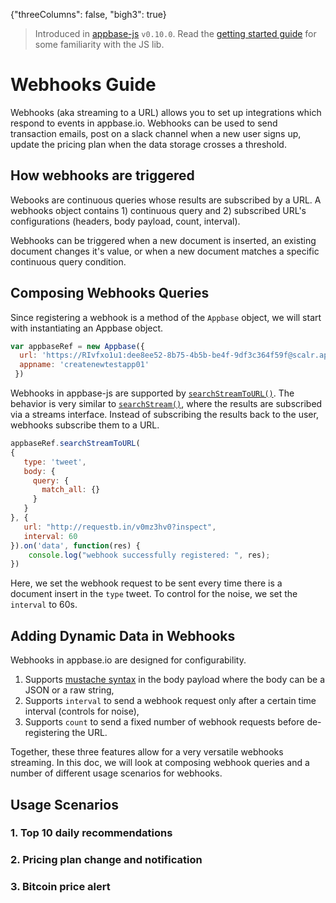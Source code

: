 {"threeColumns": false, "bigh3": true}

> Introduced in [appbase-js](https://github.com/appbaseio/appbase-js) ``v0.10.0``. Read the [getting started guide](http://docs.appbase.io/scalr/javascript/javascript-intro.html) for some familiarity with the JS lib.

# Webhooks Guide

Webhooks (aka streaming to a URL) allows you to set up integrations which respond to events in appbase.io. Webhooks can be used to send transaction emails, post on a slack channel when a new user signs up, update the pricing plan when the data storage crosses a threshold.

## How webhooks are triggered

Webooks are continuous queries whose results are subscribed by a URL. A webhooks object contains 1) continuous query and 2) subscribed URL's configurations (headers, body payload, count, interval).

Webhooks can be triggered when a new document is inserted, an existing document changes it's value, or when a new document matches a specific continuous query condition.


## Composing Webhooks Queries

Since registering a webhook is a method of the ``Appbase`` object, we will start with instantiating an Appbase object.

```js
var appbaseRef = new Appbase({
  url: 'https://RIvfxo1u1:dee8ee52-8b75-4b5b-be4f-9df3c364f59f@scalr.api.appbase.io',
  appname: 'createnewtestapp01'
 })
 ```
 
Webhooks in appbase-js are supported by [``searchStreamToURL()``](http://docs.appbase.io/scalr/javascript/api-reference.html#javascript-api-reference-streaming-data-searchstreamtourl). The behavior is very similar to  [``searchStream()``](http://docs.appbase.io/scalr/javascript/api-reference.html#javascript-api-reference-streaming-data-searchstream), where the results are subscribed via a streams interface. Instead of subscribing the results back to the user, webhooks subscribe them to a URL.
 
 ```js
 appbaseRef.searchStreamToURL(
 {
    type: 'tweet',
    body: {
      query: {
        match_all: {}
      }
    }
 }, {
    url: "http://requestb.in/v0mz3hv0?inspect",
    interval: 60
 }).on('data', function(res) {
     console.log("webhook successfully registered: ", res);
 })
 ```
 
Here, we set the webhook request to be sent every time there is a document insert in the ``type`` tweet. To control for the noise, we set the ``interval`` to 60s.

## Adding Dynamic Data in Webhooks

Webhooks in appbase.io are designed for configurability.

1. Supports [mustache syntax](http://mustache.github.io/mustache.5.html) in the body payload where the body can be a JSON or a raw string,
2. Supports ``interval`` to send a webhook request only after a certain time interval (controls for noise),
3. Supports ``count`` to send a fixed number of webhook requests before de-registering the URL.

Together, these three features allow for a very versatile webhooks streaming. In this doc, we will look at composing webhook queries and a number of different usage scenarios for webhooks.

## Usage Scenarios

### 1. Top 10 daily recommendations

### 2. Pricing plan change and notification

### 3. Bitcoin price alert


